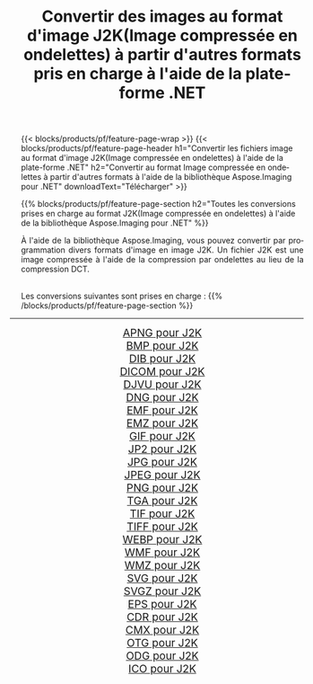 ﻿---
title: Convertir des images au format d'image J2K(Image compressée en ondelettes) à partir d'autres formats pris en charge à l'aide de la plate-forme .NET 
weight: 3920
url: /fr/net/conversion/to/j2k/ 
lang: fr
langdirlevel: 2
locales: zh-hans,ja,it,ru,de,es,fr,nl,id,lt,pl,pt,vi,tr,ko,zh-hant,ar,hi,th,sv,cs,uk,he
description: En utilisant Aspose.Imaging pour la bibliothèque .NET, il est facile de convertir en J2K(Image compressée en ondelettes) à partir d'autres formats d'image pris en charge
---

{{< blocks/products/pf/feature-page-wrap >}}
{{< blocks/products/pf/feature-page-header h1="Convertir les fichiers image au format d'image J2K(Image compressée en ondelettes) à l'aide de la plate-forme .NET" h2="Convertir au format Image compressée en ondelettes à partir d'autres formats à l'aide de la bibliothèque Aspose.Imaging pour .NET" downloadText="Télécharger" >}}


{{% blocks/products/pf/feature-page-section  h2="Toutes les conversions prises en charge au format J2K(Image compressée en ondelettes) à l'aide de la bibliothèque Aspose.Imaging pour .NET" %}}
<p align=justify>À l'aide de la bibliothèque Aspose.Imaging, vous pouvez convertir par programmation divers formats d'image en image J2K. Un fichier J2K est une image compressée à l'aide de la compression par ondelettes au lieu de la compression DCT. </p>
<br/>
Les conversions suivantes sont prises en charge :
{{% /blocks/products/pf/feature-page-section %}}
<div class="container-fluid productfamilypage bg-gray">
    <div class="convertypes bg-gray agp-content section">
        <div class="container">
		<hr style="margin-left:-20px;"/>
		<div class="row other-converters" style="gap: 10px;font-size: 19px;text-align:center;">
		    <div class='col-md-2 other-converter remove-lp remove-rp'><a href="/imaging/fr/net/conversion/apng-to-j2k/" style="padding:15px;">APNG pour J2K</a></div>
<div class='col-md-2 other-converter remove-lp remove-rp'><a href="/imaging/fr/net/conversion/bmp-to-j2k/" style="padding:15px;">BMP pour J2K</a></div>
<div class='col-md-2 other-converter remove-lp remove-rp'><a href="/imaging/fr/net/conversion/dib-to-j2k/" style="padding:15px;">DIB pour J2K</a></div>
<div class='col-md-2 other-converter remove-lp remove-rp'><a href="/imaging/fr/net/conversion/dicom-to-j2k/" style="padding:15px;">DICOM pour J2K</a></div>
<div class='col-md-2 other-converter remove-lp remove-rp'><a href="/imaging/fr/net/conversion/djvu-to-j2k/" style="padding:15px;">DJVU pour J2K</a></div>
<div class='col-md-2 other-converter remove-lp remove-rp'><a href="/imaging/fr/net/conversion/dng-to-j2k/" style="padding:15px;">DNG pour J2K</a></div>
<div class='col-md-2 other-converter remove-lp remove-rp'><a href="/imaging/fr/net/conversion/emf-to-j2k/" style="padding:15px;">EMF pour J2K</a></div>
<div class='col-md-2 other-converter remove-lp remove-rp'><a href="/imaging/fr/net/conversion/emz-to-j2k/" style="padding:15px;">EMZ pour J2K</a></div>
<div class='col-md-2 other-converter remove-lp remove-rp'><a href="/imaging/fr/net/conversion/gif-to-j2k/" style="padding:15px;">GIF pour J2K</a></div>
<div class='col-md-2 other-converter remove-lp remove-rp'><a href="/imaging/fr/net/conversion/jp2-to-j2k/" style="padding:15px;">JP2 pour J2K</a></div>
<div class='col-md-2 other-converter remove-lp remove-rp'><a href="/imaging/fr/net/conversion/jpg-to-j2k/" style="padding:15px;">JPG pour J2K</a></div>
<div class='col-md-2 other-converter remove-lp remove-rp'><a href="/imaging/fr/net/conversion/jpeg-to-j2k/" style="padding:15px;">JPEG pour J2K</a></div>
<div class='col-md-2 other-converter remove-lp remove-rp'><a href="/imaging/fr/net/conversion/png-to-j2k/" style="padding:15px;">PNG pour J2K</a></div>
<div class='col-md-2 other-converter remove-lp remove-rp'><a href="/imaging/fr/net/conversion/tga-to-j2k/" style="padding:15px;">TGA pour J2K</a></div>
<div class='col-md-2 other-converter remove-lp remove-rp'><a href="/imaging/fr/net/conversion/tif-to-j2k/" style="padding:15px;">TIF pour J2K</a></div>
<div class='col-md-2 other-converter remove-lp remove-rp'><a href="/imaging/fr/net/conversion/tiff-to-j2k/" style="padding:15px;">TIFF pour J2K</a></div>
<div class='col-md-2 other-converter remove-lp remove-rp'><a href="/imaging/fr/net/conversion/webp-to-j2k/" style="padding:15px;">WEBP pour J2K</a></div>
<div class='col-md-2 other-converter remove-lp remove-rp'><a href="/imaging/fr/net/conversion/wmf-to-j2k/" style="padding:15px;">WMF pour J2K</a></div>
<div class='col-md-2 other-converter remove-lp remove-rp'><a href="/imaging/fr/net/conversion/wmz-to-j2k/" style="padding:15px;">WMZ pour J2K</a></div>
<div class='col-md-2 other-converter remove-lp remove-rp'><a href="/imaging/fr/net/conversion/svg-to-j2k/" style="padding:15px;">SVG pour J2K</a></div>
<div class='col-md-2 other-converter remove-lp remove-rp'><a href="/imaging/fr/net/conversion/svgz-to-j2k/" style="padding:15px;">SVGZ pour J2K</a></div>
<div class='col-md-2 other-converter remove-lp remove-rp'><a href="/imaging/fr/net/conversion/eps-to-j2k/" style="padding:15px;">EPS pour J2K</a></div>
<div class='col-md-2 other-converter remove-lp remove-rp'><a href="/imaging/fr/net/conversion/cdr-to-j2k/" style="padding:15px;">CDR pour J2K</a></div>
<div class='col-md-2 other-converter remove-lp remove-rp'><a href="/imaging/fr/net/conversion/cmx-to-j2k/" style="padding:15px;">CMX pour J2K</a></div>
<div class='col-md-2 other-converter remove-lp remove-rp'><a href="/imaging/fr/net/conversion/otg-to-j2k/" style="padding:15px;">OTG pour J2K</a></div>
<div class='col-md-2 other-converter remove-lp remove-rp'><a href="/imaging/fr/net/conversion/odg-to-j2k/" style="padding:15px;">ODG pour J2K</a></div>
<div class='col-md-2 other-converter remove-lp remove-rp'><a href="/imaging/fr/net/conversion/ico-to-j2k/" style="padding:15px;">ICO pour J2K</a></div>
                </div>
        </div>
    </div>
</div>
<br/>

